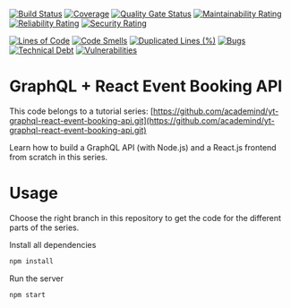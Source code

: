 [![Build Status](https://travis-ci.com/rafaelnsantos/yt-graphql-react-event-booking-api.svg?branch=46-travis-react)](https://travis-ci.com/rafaelnsantos/yt-graphql-react-event-booking-api)
[![Coverage](https://sonarcloud.io/api/project_badges/measure?branch=46-travis-react&project=rafaelnsantos_yt-graphql-react-event-booking-api&metric=coverage)](https://sonarcloud.io/dashboard?id=rafaelnsantos_yt-graphql-react-event-booking-api&branch=46-travis-react)
[![Quality Gate Status](https://sonarcloud.io/api/project_badges/measure?branch=46-travis-react&project=rafaelnsantos_yt-graphql-react-event-booking-api&metric=alert_status)](https://sonarcloud.io/dashboard?id=rafaelnsantos_yt-graphql-react-event-booking-api&branch=46-travis-react)
[![Maintainability Rating](https://sonarcloud.io/api/project_badges/measure?branch=46-travis-react&project=rafaelnsantos_yt-graphql-react-event-booking-api&metric=sqale_rating)](https://sonarcloud.io/dashboard?id=rafaelnsantos_yt-graphql-react-event-booking-api&branch=46-travis-react)
[![Reliability Rating](https://sonarcloud.io/api/project_badges/measure?branch=46-travis-react&project=rafaelnsantos_yt-graphql-react-event-booking-api&metric=reliability_rating)](https://sonarcloud.io/dashboard?id=rafaelnsantos_yt-graphql-react-event-booking-api&branch=46-travis-react)
[![Security Rating](https://sonarcloud.io/api/project_badges/measure?branch=46-travis-react&project=rafaelnsantos_yt-graphql-react-event-booking-api&metric=security_rating)](https://sonarcloud.io/dashboard?id=rafaelnsantos_yt-graphql-react-event-booking-api&branch=46-travis-react)

[![Lines of Code](https://sonarcloud.io/api/project_badges/measure?branch=46-travis-react&project=rafaelnsantos_yt-graphql-react-event-booking-api&metric=ncloc)](https://sonarcloud.io/dashboard?id=rafaelnsantos_yt-graphql-react-event-booking-api&branch=46-travis-react)
[![Code Smells](https://sonarcloud.io/api/project_badges/measure?branch=46-travis-react&project=rafaelnsantos_yt-graphql-react-event-booking-api&metric=code_smells)](https://sonarcloud.io/dashboard?id=rafaelnsantos_yt-graphql-react-event-booking-api&branch=46-travis-react)
[![Duplicated Lines (%)](https://sonarcloud.io/api/project_badges/measure?branch=46-travis-react&project=rafaelnsantos_yt-graphql-react-event-booking-api&metric=duplicated_lines_density)](https://sonarcloud.io/dashboard?id=rafaelnsantos_yt-graphql-react-event-booking-api&branch=46-travis-react)
[![Bugs](https://sonarcloud.io/api/project_badges/measure?branch=46-travis-react&project=rafaelnsantos_yt-graphql-react-event-booking-api&metric=bugs)](https://sonarcloud.io/dashboard?id=rafaelnsantos_yt-graphql-react-event-booking-api&branch=46-travis-react)
[![Technical Debt](https://sonarcloud.io/api/project_badges/measure?branch=46-travis-react&project=rafaelnsantos_yt-graphql-react-event-booking-api&metric=sqale_index)](https://sonarcloud.io/dashboard?id=rafaelnsantos_yt-graphql-react-event-booking-api&branch=46-travis-react)
[![Vulnerabilities](https://sonarcloud.io/api/project_badges/measure?branch=46-travis-react&project=rafaelnsantos_yt-graphql-react-event-booking-api&metric=vulnerabilities)](https://sonarcloud.io/dashboard?id=rafaelnsantos_yt-graphql-react-event-booking-api&branch=46-travis-react)

# GraphQL + React Event Booking API
This code belongs to a tutorial series: [https://github.com/academind/yt-graphql-react-event-booking-api.git](https://github.com/academind/yt-graphql-react-event-booking-api.git)

Learn how to build a GraphQL API (with Node.js) and a React.js frontend from scratch in this series.

# Usage
Choose the right branch in this repository to get the code for the different parts of the series.

Install all dependencies
```sh
npm install
```

Run the server
```sh
npm start
```